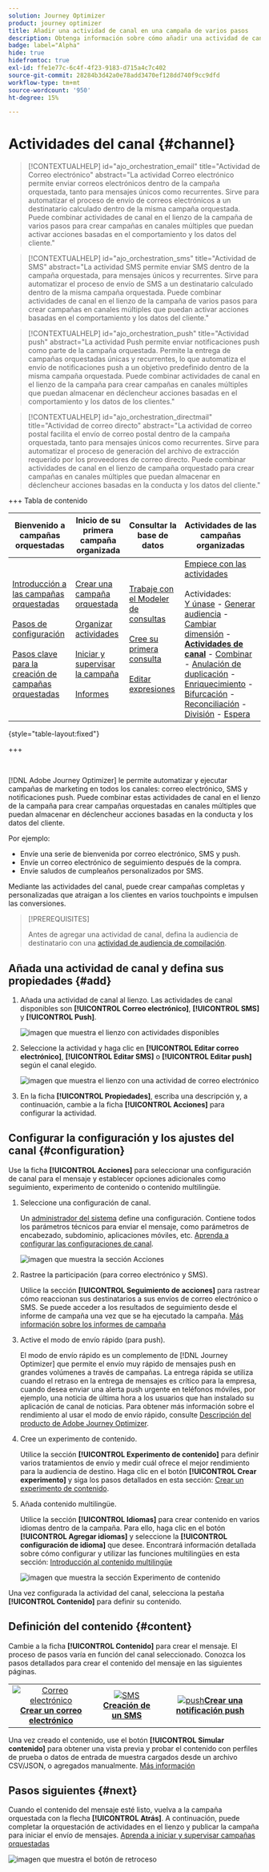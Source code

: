 ```yaml
---
solution: Journey Optimizer
product: journey optimizer
title: Añadir una actividad de canal en una campaña de varios pasos
description: Obtenga información sobre cómo añadir una actividad de canal en una campaña de varios pasos
badge: label="Alpha"
hide: true
hidefromtoc: true
exl-id: ffe1e77c-6c4f-4f23-9183-d715a4c7c402
source-git-commit: 28284b3d42a0e78add3470ef128dd740f9cc9dfd
workflow-type: tm+mt
source-wordcount: '950'
ht-degree: 15%

---
```


# Actividades del canal {#channel}

>[!CONTEXTUALHELP]
>id="ajo_orchestration_email"
>title="Actividad de Correo electrónico"
>abstract="La actividad Correo electrónico permite enviar correos electrónicos dentro de la campaña orquestada, tanto para mensajes únicos como recurrentes. Sirve para automatizar el proceso de envío de correos electrónicos a un destinatario calculado dentro de la misma campaña orquestada. Puede combinar actividades de canal en el lienzo de la campaña de varios pasos para crear campañas en canales múltiples que puedan activar acciones basadas en el comportamiento y los datos del cliente."

>[!CONTEXTUALHELP]
>id="ajo_orchestration_sms"
>title="Actividad de SMS"
>abstract="La actividad SMS permite enviar SMS dentro de la campaña orquestada, para mensajes únicos y recurrentes. Sirve para automatizar el proceso de envío de SMS a un destinatario calculado dentro de la misma campaña orquestada. Puede combinar actividades de canal en el lienzo de la campaña de varios pasos para crear campañas en canales múltiples que puedan activar acciones basadas en el comportamiento y los datos del cliente."

>[!CONTEXTUALHELP]
>id="ajo_orchestration_push"
>title="Actividad push"
>abstract="La actividad Push permite enviar notificaciones push como parte de la campaña orquestada. Permite la entrega de campañas orquestadas únicas y recurrentes, lo que automatiza el envío de notificaciones push a un objetivo predefinido dentro de la misma campaña orquestada. Puede combinar actividades de canal en el lienzo de la campaña para crear campañas en canales múltiples que puedan almacenar en déclencheur acciones basadas en el comportamiento y los datos de los clientes."

<!--
UNUSED IDs in BJ

>[!CONTEXTUALHELP]
>id="ajo_orchestration_push_ios"
>title="Push iOS activity"
>abstract="The Push iOS activity let you send iOS Push notifications as part of your orchestrated campaign. It enables the delivery of both one-time and recurring orchestrated campaigns, automating the sending iOS Push notifications to a predefined target within the same workflow. You can combine channel activities into the campaign canvas to create cross-channel campaigns that can trigger actions based on customer behavior and data."

>[!CONTEXTUALHELP]
>id="ajo_orchestration_push_android"
>title="Push Android activity"
>abstract="The Push Android activity ket you send Android Push notifications as part of your orchestrated campaign. It enables the delivery of both one-time and recurring messages, automating the sending Android Push notifications to a predefined target within the same orchestrated campaign. You can combine channel activities into the orchestrated campaign canvas to create cross-channel campaigns that can trigger actions based on customer behavior and data."

-->

>[!CONTEXTUALHELP]
>id="ajo_orchestration_directmail"
>title="Actividad de correo directo"
>abstract="La actividad de correo postal facilita el envío de correo postal dentro de la campaña orquestada, tanto para mensajes únicos como recurrentes. Sirve para automatizar el proceso de generación del archivo de extracción requerido por los proveedores de correo directo. Puede combinar actividades de canal en el lienzo de campaña orquestado para crear campañas en canales múltiples que puedan almacenar en déclencheur acciones basadas en la conducta y los datos del cliente."

+++ Tabla de contenido

| Bienvenido a campañas orquestadas | Inicio de su primera campaña organizada | Consultar la base de datos | Actividades de las campañas organizadas |
|---|---|---|---|
| [Introducción a las campañas orquestadas](../gs-orchestrated-campaigns.md)<br/><br/>[Pasos de configuración](../configuration-steps.md)<br/><br/>[Pasos clave para la creación de campañas orquestadas](../gs-campaign-creation.md) | [Crear una campaña orquestada](../create-orchestrated-campaign.md)<br/><br/>[Organizar actividades](../orchestrate-activities.md)<br/><br/>[Iniciar y supervisar la campaña](../start-monitor-campaigns.md)<br/><br/>[Informes](../reporting-campaigns.md) | [Trabaje con el Modeler de consultas](../orchestrated-rule-builder.md)<br/><br/>[Cree su primera consulta](../build-query.md)<br/><br/>[Editar expresiones](../edit-expressions.md) | [Empiece con las actividades](about-activities.md)<br/><br/>Actividades:<br/>[Y únase](and-join.md) - [Generar audiencia](build-audience.md) - [Cambiar dimensión](change-dimension.md) - **[Actividades de canal](channels.md)** - [Combinar](combine.md) - [Anulación de duplicación](deduplication.md) - [Enriquecimiento](enrichment.md) - [Bifurcación](fork.md) - [Reconciliación](reconciliation.md) - [División](split.md) - [Espera](wait.md) |

{style="table-layout:fixed"}

+++

<br/>

[!DNL Adobe Journey Optimizer] le permite automatizar y ejecutar campañas de marketing en todos los canales: correo electrónico, SMS y notificaciones push. Puede combinar estas actividades de canal en el lienzo de la campaña para crear campañas orquestadas en canales múltiples que puedan almacenar en déclencheur acciones basadas en la conducta y los datos del cliente.

Por ejemplo:
* Envíe una serie de bienvenida por correo electrónico, SMS y push.
* Envíe un correo electrónico de seguimiento después de la compra.
* Envíe saludos de cumpleaños personalizados por SMS.

Mediante las actividades del canal, puede crear campañas completas y personalizadas que atraigan a los clientes en varios touchpoints e impulsen las conversiones.

>[!PREREQUISITES]
>
>Antes de agregar una actividad de canal, defina la audiencia de destinatario con una [actividad de audiencia de compilación](build-audience.md).

## Añada una actividad de canal y defina sus propiedades {#add}

1. Añada una actividad de canal al lienzo. Las actividades de canal disponibles son **[!UICONTROL Correo electrónico]**, **[!UICONTROL SMS]** y **[!UICONTROL Push]**.

   ![imagen que muestra el lienzo con actividades disponibles](../assets/channel-add.png)

1. Seleccione la actividad y haga clic en **[!UICONTROL Editar correo electrónico]**, **[!UICONTROL Editar SMS]** o **[!UICONTROL Editar push]** según el canal elegido.

   ![imagen que muestra el lienzo con una actividad de correo electrónico](../assets/channel-edit.png)

1. En la ficha **[!UICONTROL Propiedades]**, escriba una descripción y, a continuación, cambie a la ficha **[!UICONTROL Acciones]** para configurar la actividad.

## Configurar la configuración y los ajustes del canal {#configuration}

Use la ficha **[!UICONTROL Acciones]** para seleccionar una configuración de canal para el mensaje y establecer opciones adicionales como seguimiento, experimento de contenido o contenido multilingüe.

1. Seleccione una configuración de canal.

   Un [administrador del sistema](../../start/path/administrator.md) define una configuración. Contiene todos los parámetros técnicos para enviar el mensaje, como parámetros de encabezado, subdominio, aplicaciones móviles, etc. [Aprenda a configurar las configuraciones de canal](../../configuration/channel-surfaces.md).

   ![imagen que muestra la sección Acciones](../assets/channel-actions.png)

1. Rastree la participación (para correo electrónico y SMS).

   Utilice la sección **[!UICONTROL Seguimiento de acciones]** para rastrear cómo reaccionan sus destinatarios a sus envíos de correo electrónico o SMS. Se puede acceder a los resultados de seguimiento desde el informe de campaña una vez que se ha ejecutado la campaña. [Más información sobre los informes de campaña](../../reports/campaign-global-report-cja.md)

1. Active el modo de envío rápido (para push).

   El modo de envío rápido es un complemento de [!DNL Journey Optimizer] que permite el envío muy rápido de mensajes push en grandes volúmenes a través de campañas. La entrega rápida se utiliza cuando el retraso en la entrega de mensajes es crítico para la empresa, cuando desea enviar una alerta push urgente en teléfonos móviles, por ejemplo, una noticia de última hora a los usuarios que han instalado su aplicación de canal de noticias. Para obtener más información sobre el rendimiento al usar el modo de envío rápido, consulte [Descripción del producto de Adobe Journey Optimizer](https://helpx.adobe.com/es/legal/product-descriptions/adobe-journey-optimizer.html).

1. Cree un experimento de contenido.

   Utilice la sección **[!UICONTROL Experimento de contenido]** para definir varios tratamientos de envío y medir cuál ofrece el mejor rendimiento para la audiencia de destino. Haga clic en el botón **[!UICONTROL Crear experimento]** y siga los pasos detallados en esta sección: [Crear un experimento de contenido](../../content-management/content-experiment.md).

1. Añada contenido multilingüe.

   Utilice la sección **[!UICONTROL Idiomas]** para crear contenido en varios idiomas dentro de la campaña. Para ello, haga clic en el botón **[!UICONTROL Agregar idiomas]** y seleccione la **[!UICONTROL configuración de idioma]** que desee. Encontrará información detallada sobre cómo configurar y utilizar las funciones multilingües en esta sección: [Introducción al contenido multilingüe](../../content-management/multilingual-gs.md)

   ![imagen que muestra la sección Experimento de contenido](../assets/channel-experiment.png)

Una vez configurada la actividad del canal, selecciona la pestaña **[!UICONTROL Contenido]** para definir su contenido.

## Definición del contenido {#content}

Cambie a la ficha **[!UICONTROL Contenido]** para crear el mensaje. El proceso de pasos varía en función del canal seleccionado. Conozca los pasos detallados para crear el contenido del mensaje en las siguientes páginas.

<table style="table-layout:fixed"><tr style="border: 0; text-align: center;" >
<td><a href="../../email/create-email.md"><img alt="Correo electrónico" src="../../channels/assets/do-not-localize/email.png"></a><br/><a href="../../email/create-email.md"><strong>Crear un correo electrónico</strong></a></td>
<td><a href="../../sms/create-sms.md"><img alt="SMS" src="../../channels/assets/do-not-localize/sms.png"></a><br/><a href="../../sms/create-sms.md"><strong>Creación de un SMS</strong></a></td>
<td><a href="../../push/create-push.md"><img alt="push" src="../../channels/assets/do-not-localize/push.png"></a><a href="../../push/create-push.md"><strong>Crear una notificación push</strong></a></td>
</tr></table>

Una vez creado el contenido, use el botón **[!UICONTROL Simular contenido]** para obtener una vista previa y probar el contenido con perfiles de prueba o datos de entrada de muestra cargados desde un archivo CSV/JSON, o agregados manualmente. [Más información](../../content-management/preview-test.md)

## Pasos siguientes {#next}

Cuando el contenido del mensaje esté listo, vuelva a la campaña orquestada con la flecha **[!UICONTROL Atrás]**. A continuación, puede completar la orquestación de actividades en el lienzo y publicar la campaña para iniciar el envío de mensajes. [Aprenda a iniciar y supervisar campañas orquestadas](../start-monitor-campaigns.md)

![imagen que muestra el botón de retroceso](../assets/channel-back.png)

<!--
## Examples {#cross-channel-workflow-sample}

Here is a cross-channel orchestrated campaign example with a segmentation and two deliveries. The orchestrated campaign targets all customers who live in Paris and who are interested in coffee machines. Among this population, an email is sent to the regular customers and an SMS is sent to the VIP clients.

![](../assets/workflow-channel-example.png)

<!--
description, which use case you can perform (common other activities that you can link before of after the activity)

how to add and configure the activity

example of a configured activity within a workflow
The Email delivery activity allows you to configure the sending an email in a workflow. 

-->

<!--You can also create a recurring orchestrated campaign to send a personalized SMS every first day of the month at 8 PM to all customers living in Paris.

![](../assets/workflow-channel-example2.png)-->

<!-- Scheduled emails available?

This can be a single send email and sent just once, or it can be a recurring email.
* Single send emails are standard emails, sent once.
* Recurring emails allow you to send the same email multiple times to different targets over a defined period. You can aggregate the deliveries per period in order to get reports that correspond to your needs.

When linked to a scheduler, you can define recurring emails.
Email recipients are defined upstream of the activity in the same workflow, via an Audience targeting activity.

-->


<!--The message preparation is triggered according to the workflow execution parameters. From the message dashboard, you can select whether to request or not a manual confirmation to send the message (required by default). You can start the workflow manually or place a scheduler activity in the workflow to automate execution.-->
